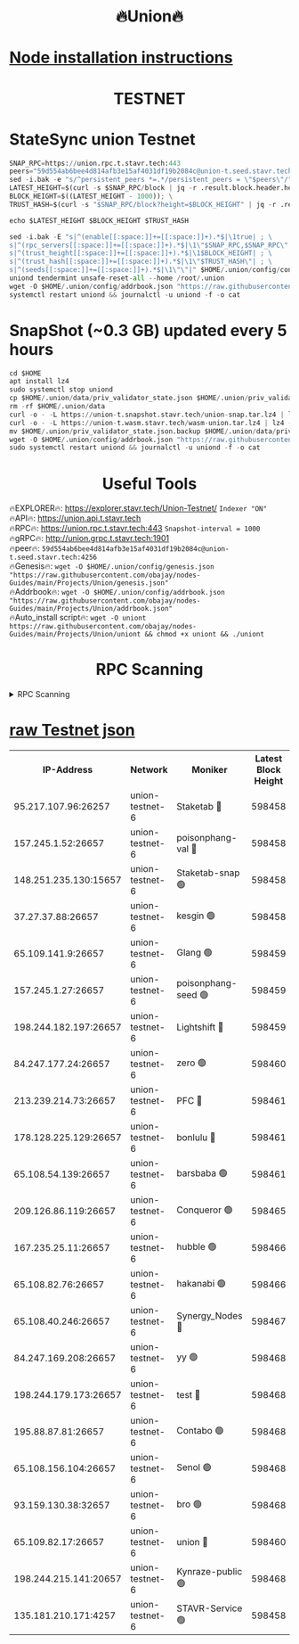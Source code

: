 <h1 align="center"> 🔥Union🔥</h1>

[Node installation instructions](https://github.com/obajay/nodes-Guides/tree/main/Projects/Union)
=

<h1 align="center"> TESTNET</h1>

# StateSync union Testnet
```python
SNAP_RPC=https://union.rpc.t.stavr.tech:443
peers="59d554ab6bee4d814afb3e15af4031df19b2084c@union-t.seed.stavr.tech:4256"
sed -i.bak -e "s/^persistent_peers *=.*/persistent_peers = \"$peers\"/" $HOME/.union/config/config.toml
LATEST_HEIGHT=$(curl -s $SNAP_RPC/block | jq -r .result.block.header.height); \
BLOCK_HEIGHT=$((LATEST_HEIGHT - 1000)); \
TRUST_HASH=$(curl -s "$SNAP_RPC/block?height=$BLOCK_HEIGHT" | jq -r .result.block_id.hash)

echo $LATEST_HEIGHT $BLOCK_HEIGHT $TRUST_HASH

sed -i.bak -E "s|^(enable[[:space:]]+=[[:space:]]+).*$|\1true| ; \
s|^(rpc_servers[[:space:]]+=[[:space:]]+).*$|\1\"$SNAP_RPC,$SNAP_RPC\"| ; \
s|^(trust_height[[:space:]]+=[[:space:]]+).*$|\1$BLOCK_HEIGHT| ; \
s|^(trust_hash[[:space:]]+=[[:space:]]+).*$|\1\"$TRUST_HASH\"| ; \
s|^(seeds[[:space:]]+=[[:space:]]+).*$|\1\"\"|" $HOME/.union/config/config.toml
uniond tendermint unsafe-reset-all --home /root/.union
wget -O $HOME/.union/config/addrbook.json "https://raw.githubusercontent.com/obajay/nodes-Guides/main/Projects/Union/addrbook.json"
systemctl restart uniond && journalctl -u uniond -f -o cat
```
# SnapShot (~0.3 GB) updated every 5 hours
```python
cd $HOME
apt install lz4
sudo systemctl stop uniond
cp $HOME/.union/data/priv_validator_state.json $HOME/.union/priv_validator_state.json.backup
rm -rf $HOME/.union/data
curl -o - -L https://union-t.snapshot.stavr.tech/union-snap.tar.lz4 | lz4 -c -d - | tar -x -C $HOME/.union --strip-components 2
curl -o - -L https://union-t.wasm.stavr.tech/wasm-union.tar.lz4 | lz4 -c -d - | tar -x -C $HOME/.union --strip-components 2
mv $HOME/.union/priv_validator_state.json.backup $HOME/.union/data/priv_validator_state.json
wget -O $HOME/.union/config/addrbook.json "https://raw.githubusercontent.com/obajay/nodes-Guides/main/Projects/Union/addrbook.json"
sudo systemctl restart uniond && journalctl -u uniond -f -o cat
```
 <h1 align="center"> Useful Tools</h1>
 
🔥EXPLORER🔥: https://explorer.stavr.tech/Union-Testnet/        `Indexer "ON"` \
🔥API🔥:      https://union.api.t.stavr.tech \
🔥RPC🔥:      https://union.rpc.t.stavr.tech:443              `Snapshot-interval = 1000` \
🔥gRPC🔥:     http://union.grpc.t.stavr.tech:1901 \
🔥peer🔥:     `59d554ab6bee4d814afb3e15af4031df19b2084c@union-t.seed.stavr.tech:4256` \
🔥Genesis🔥:     `wget -O $HOME/.union/config/genesis.json "https://raw.githubusercontent.com/obajay/nodes-Guides/main/Projects/Union/genesis.json"` \
🔥Addrbook🔥: ```wget -O $HOME/.union/config/addrbook.json "https://raw.githubusercontent.com/obajay/nodes-Guides/main/Projects/Union/addrbook.json"``` \
🔥Auto_install script🔥:  `wget -O uniont https://raw.githubusercontent.com/obajay/nodes-Guides/main/Projects/Union/uniont && chmod +x uniont && ./uniont`

<h1 align="center"> RPC Scanning</h1>

<details>
<summary>RPC Scanning</summary>

<h2 align="center"> We scan nodes in real time every 4 hours. And we provide the final result of RPC endpoints.
We cannot influence the operation of these nodes in any way. </h2>


```python
If Voting Power is higher than 0 --> then the Node is a validator of the network and may be subject to attack and be a potential threat to the chain.
```
```python
We marked such validators with a red symbol
```

</details>

[raw Testnet json](https://rpc-check.uniont.stavr.tech/uniont/rpc-uniont-result.json)
=



<table><tr><th>IP-Address</th><th>Network</th><th>Moniker</th><th>Latest Block Height</th><th>Earliest Block Height</th><th>Catching Up</th><th>Tx Index</th><th>Voting Power</th><th>Scan Time</th></tr><tr><td>95.217.107.96:26257</td><td>union-testnet-6</td><td>Staketab 🔴</td><td>598458</td><td>1</td><td>False</td><td>on</td><td>1000002</td><td>2024-03-25T23:17:47.430776903UTC</td></tr><tr><td>157.245.1.52:26657</td><td>union-testnet-6</td><td>poisonphang-val 🔴</td><td>598458</td><td>1</td><td>False</td><td>on</td><td>1000000</td><td>2024-03-25T23:17:48.110290421UTC</td></tr><tr><td>148.251.235.130:15657</td><td>union-testnet-6</td><td>Staketab-snap 🟢</td><td>598458</td><td>1</td><td>False</td><td>on</td><td>0</td><td>2024-03-25T23:17:48.623452844UTC</td></tr><tr><td>37.27.37.88:26657</td><td>union-testnet-6</td><td>kesgin 🟢</td><td>598458</td><td>1</td><td>False</td><td>on</td><td>0</td><td>2024-03-25T23:17:48.951639381UTC</td></tr><tr><td>65.109.141.9:26657</td><td>union-testnet-6</td><td>Glang 🟢</td><td>598459</td><td>1</td><td>False</td><td>on</td><td>0</td><td>2024-03-25T23:17:53.347710726UTC</td></tr><tr><td>157.245.1.27:26657</td><td>union-testnet-6</td><td>poisonphang-seed 🟢</td><td>598459</td><td>1</td><td>False</td><td>on</td><td>0</td><td>2024-03-25T23:17:54.264604977UTC</td></tr><tr><td>198.244.182.197:26657</td><td>union-testnet-6</td><td>Lightshift 🔴</td><td>598459</td><td>1</td><td>False</td><td>on</td><td>1000000</td><td>2024-03-25T23:17:56.650546304UTC</td></tr><tr><td>84.247.177.24:26657</td><td>union-testnet-6</td><td>zero 🟢</td><td>598460</td><td>1</td><td>False</td><td>on</td><td>0</td><td>2024-03-25T23:18:01.150513034UTC</td></tr><tr><td>213.239.214.73:26657</td><td>union-testnet-6</td><td>PFC 🔴</td><td>598461</td><td>1</td><td>False</td><td>on</td><td>1000001</td><td>2024-03-25T23:18:05.740660169UTC</td></tr><tr><td>178.128.225.129:26657</td><td>union-testnet-6</td><td>bonlulu 🔴</td><td>598461</td><td>1</td><td>False</td><td>on</td><td>1000000</td><td>2024-03-25T23:18:06.369994831UTC</td></tr><tr><td>65.108.54.139:26657</td><td>union-testnet-6</td><td>barsbaba 🟢</td><td>598461</td><td>1</td><td>False</td><td>on</td><td>0</td><td>2024-03-25T23:18:06.672924583UTC</td></tr><tr><td>209.126.86.119:26657</td><td>union-testnet-6</td><td>Conqueror 🟢</td><td>598465</td><td>1</td><td>False</td><td>on</td><td>0</td><td>2024-03-25T23:18:32.149829921UTC</td></tr><tr><td>167.235.25.11:26657</td><td>union-testnet-6</td><td>hubble 🟢</td><td>598466</td><td>1</td><td>False</td><td>on</td><td>0</td><td>2024-03-25T23:18:38.490112884UTC</td></tr><tr><td>65.108.82.76:26657</td><td>union-testnet-6</td><td>hakanabi 🟢</td><td>598466</td><td>1</td><td>False</td><td>on</td><td>0</td><td>2024-03-25T23:18:38.824843165UTC</td></tr><tr><td>65.108.40.246:26657</td><td>union-testnet-6</td><td>Synergy_Nodes 🔴</td><td>598467</td><td>1</td><td>False</td><td>on</td><td>1000001</td><td>2024-03-25T23:18:45.273821152UTC</td></tr><tr><td>84.247.169.208:26657</td><td>union-testnet-6</td><td>yy 🟢</td><td>598468</td><td>1</td><td>False</td><td>on</td><td>0</td><td>2024-03-25T23:18:45.848960380UTC</td></tr><tr><td>198.244.179.173:26657</td><td>union-testnet-6</td><td>test 🔴</td><td>598468</td><td>1</td><td>False</td><td>on</td><td>1000001</td><td>2024-03-25T23:18:48.211429759UTC</td></tr><tr><td>195.88.87.81:26657</td><td>union-testnet-6</td><td>Contabo 🟢</td><td>598468</td><td>1</td><td>False</td><td>on</td><td>0</td><td>2024-03-25T23:18:48.531701025UTC</td></tr><tr><td>65.108.156.104:26657</td><td>union-testnet-6</td><td>Senol 🟢</td><td>598468</td><td>1</td><td>False</td><td>on</td><td>0</td><td>2024-03-25T23:18:48.842211372UTC</td></tr><tr><td>93.159.130.38:32657</td><td>union-testnet-6</td><td>bro 🟢</td><td>598468</td><td>1</td><td>False</td><td>on</td><td>0</td><td>2024-03-25T23:18:49.152175687UTC</td></tr><tr><td>65.109.82.17:26657</td><td>union-testnet-6</td><td>union 🔴</td><td>598460</td><td>508001</td><td>False</td><td>off</td><td>1000001</td><td>2024-03-25T23:18:01.448349181UTC</td></tr><tr><td>198.244.215.141:20657</td><td>union-testnet-6</td><td>Kynraze-public 🟢</td><td>598468</td><td>524001</td><td>False</td><td>on</td><td>0</td><td>2024-03-25T23:18:45.558449786UTC</td></tr><tr><td>135.181.210.171:4257</td><td>union-testnet-6</td><td>STAVR-Service 🟢</td><td>598458</td><td>597001</td><td>False</td><td>on</td><td>0</td><td>2024-03-25T23:17:48.392502828UTC</td></tr></table>
